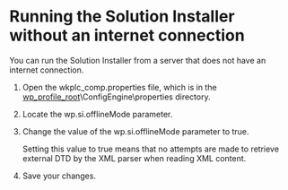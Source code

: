 # Running the Solution Installer without an internet connection

You can run the Solution Installer from a server that does not have an internet connection.

1.  Open the wkplc\_comp.properties file, which is in the [wp\_profile\_root](../reference/wpsdirstr.md#wp_profile_root)\\ConfigEngine\\properties directory.

2.  Locate the wp.si.offlineMode parameter.

3.  Change the value of the wp.si.offlineMode parameter to true.

    Setting this value to true means that no attempts are made to retrieve external DTD by the XML parser when reading XML content.

4.  Save your changes.



